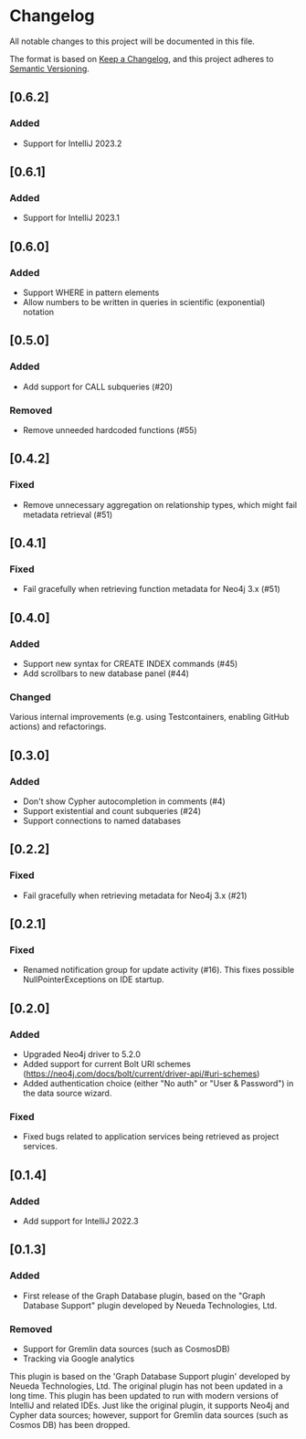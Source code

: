 # Changelog

All notable changes to this project will be documented in this file.

The format is based on [Keep a Changelog](https://keepachangelog.com/en/1.0.0/),
and this project adheres to [Semantic Versioning](https://semver.org/spec/v2.0.0.html).

## [0.6.2]

### Added
- Support for IntelliJ 2023.2

## [0.6.1]

### Added
- Support for IntelliJ 2023.1

## [0.6.0]

### Added
- Support WHERE in pattern elements
- Allow numbers to be written in queries in scientific (exponential) notation

## [0.5.0]

### Added
- Add support for CALL subqueries (#20)

### Removed
- Remove unneeded hardcoded functions (#55)

## [0.4.2]

### Fixed

- Remove unnecessary aggregation on relationship types, which might fail metadata retrieval (#51)

## [0.4.1]

### Fixed

- Fail gracefully when retrieving function metadata for Neo4j 3.x (#51)

## [0.4.0]

### Added

- Support new syntax for CREATE INDEX commands (#45)
- Add scrollbars to new database panel (#44)

### Changed

Various internal improvements (e.g. using Testcontainers, enabling GitHub actions)
and refactorings.

## [0.3.0]

### Added

- Don't show Cypher autocompletion in comments (#4)
- Support existential and count subqueries (#24)
- Support connections to named databases

## [0.2.2]

### Fixed

- Fail gracefully when retrieving metadata for Neo4j 3.x (#21)

## [0.2.1]

### Fixed

- Renamed notification group for update activity (#16). This fixes possible NullPointerExceptions on IDE startup.

## [0.2.0]

### Added

- Upgraded Neo4j driver to 5.2.0
- Added support for current Bolt URI schemes (https://neo4j.com/docs/bolt/current/driver-api/#uri-schemes)
- Added authentication choice (either "No auth" or "User & Password") in the data source wizard.

### Fixed

- Fixed bugs related to application services being retrieved as project services.

## [0.1.4]

### Added

- Add support for IntelliJ 2022.3

## [0.1.3]

### Added

- First release of the Graph Database plugin, based on the "Graph Database Support" plugin developed by Neueda Technologies, Ltd.

### Removed

- Support for Gremlin data sources (such as CosmosDB)
- Tracking via Google analytics

This plugin is based on the 'Graph Database Support plugin' developed by Neueda Technologies, Ltd. The original plugin has not been updated in a long time.
This plugin has been updated to run with modern versions of IntelliJ and related IDEs. Just like the original plugin, it supports Neo4j and Cypher data sources; however, support for Gremlin data sources (such as Cosmos DB) has been dropped.